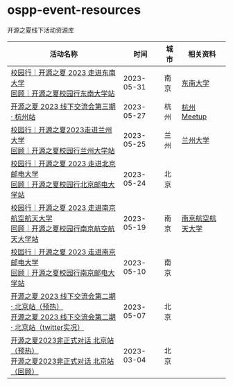 # ospp-event-resources
开源之夏线下活动资源库



| 活动名称 | 时间 | 城市 | 相关资料 |
|---|---|---|---|
| [校园行｜开源之夏 2023 走进东南大学](![img](file:///C:/Users/ruave/AppData/Local/Microsoft/Windows/Clipboard/HistoryData/%7B8ABEB565-6745-4AE8-94A0-95B8F752223D%7D/%7B5B87FDDE-9781-4831-A4C5-3B86B24B7891%7D/ResourceMap/%7BBC47C972-A9A9-43A7-A6E7-2590A4411B94%7D)https://mp.weixin.qq.com/s/Y8MvBB8neFr2WpWPof9X-w)<br />[回顾｜开源之夏校园行东南大学站](![img](file:///C:/Users/ruave/AppData/Local/Microsoft/Windows/Clipboard/HistoryData/%7B8ABEB565-6745-4AE8-94A0-95B8F752223D%7D/%7B5780EF9E-00B2-4721-91F4-1ECEBCCAE883%7D/ResourceMap/%7B5C0DDB22-F31C-4AA5-99C4-E41655801721%7D)https://mp.weixin.qq.com/s/d8oozIY9ildGaXE43X0XOw) | 2023-05-31 | 南京 | [东南大学](https://github.com/summer-ospp/ospp-event-resources/tree/main/%E4%B8%9C%E5%8D%97%E5%A4%A7%E5%AD%A6) |
| [开源之夏 2023 线下交流会第三期 · 杭州站](![img](file:///C:/Users/ruave/AppData/Local/Microsoft/Windows/Clipboard/HistoryData/%7B8ABEB565-6745-4AE8-94A0-95B8F752223D%7D/%7B029DB2F9-52A4-4008-87F6-0271642FB489%7D/ResourceMap/%7B073E9D3B-16CC-4D1A-9842-39B0BDE101D6%7D)https://mp.weixin.qq.com/s/OzSLXlZogSRUc5tVEIrrMQ) | 2023-05-27 | 杭州 | [杭州 Meetup](https://github.com/summer-ospp/ospp-event-resources/tree/main/%E6%9D%AD%E5%B7%9E%20Meetup) |
| [校园行｜开源之夏2023走进兰州大学](https://mp.weixin.qq.com/s/SvHvGmzsp8plhke3LutIdA)<br />[回顾｜开源之夏校园行兰州大学站](![img](file:///C:/Users/ruave/AppData/Local/Microsoft/Windows/Clipboard/HistoryData/%7B8ABEB565-6745-4AE8-94A0-95B8F752223D%7D/%7BD5F39850-E90E-40C1-9C63-945C7AE69065%7D/ResourceMap/%7B1C1BCC58-92F9-415C-AEAB-F67883EDB15E%7D)https://mp.weixin.qq.com/s/UF4zq2FvSaXAxhsVGP8bRA) | 2023-05-25 | 兰州 | [兰州大学](https://github.com/summer-ospp/ospp-event-resources/tree/main/%E5%85%B0%E5%B7%9E%E5%A4%A7%E5%AD%A6) |
| [校园行｜开源之夏 2023 走进北京邮电大学](https://mp.weixin.qq.com/s/_meDFEF-4TsFux5qaTMjRQ)<br />[回顾｜开源之夏校园行北京邮电大学站](https://mp.weixin.qq.com/s/dJN-hg0iEFXXbjbxLH6ccQ) | 2023-05-24 | 北京 |  |
| [校园行｜开源之夏 2023 走进南京航空航天大学](https://mp.weixin.qq.com/s/thbNrmGYlXDh9w7eAgALzA)<br />[回顾｜开源之夏校园行南京航空航天大学站](![img](file:///C:/Users/ruave/AppData/Local/Microsoft/Windows/Clipboard/HistoryData/%7B8ABEB565-6745-4AE8-94A0-95B8F752223D%7D/%7B7ECAE8F9-1353-4360-9253-E2AE054BBEB7%7D/ResourceMap/%7BC025E66B-B4BF-4B22-8407-94594E254368%7D)https://mp.weixin.qq.com/s/YXAI4T3tdHq2mAz2wA0jag) | 2023-05-19 | 南京 | [南京航空航天大学](https://github.com/summer-ospp/ospp-event-resources/tree/main/%E5%8D%97%E4%BA%AC%E8%88%AA%E7%A9%BA%E8%88%AA%E5%A4%A9%E5%A4%A7%E5%AD%A6) |
| [校园行｜开源之夏 2023 走进南京邮电大学](https://mp.weixin.qq.com/s/XuwxduQxFFAIlo8DmJ6sKw)<br />[回顾｜开源之夏校园行南京邮电大学站](https://mp.weixin.qq.com/s/1DeiogSEM4Zo-naUtInDzw) | 2023-05-10 | 南京 |  |
| [开源之夏 2023 线下交流会第二期 · 北京站（预热）](https://mp.weixin.qq.com/s/SUkk1NNojLrjURmrcrvtWQ)<br />[开源之夏 2023 线下交流会第二期 · 北京站（twitter实况）](https://twitter.com/0kKL7jN4t57kiR6/status/1655075811756523526) | 2023-05-07 | 北京 |  |
| [开源之夏2023非正式对话 北京站（预热）](https://mp.weixin.qq.com/s/HdyfbyiWkkXlFXuceKX9YA)<br />[开源之夏2023非正式对话 北京站（回顾）](https://mp.weixin.qq.com/s/6R9qnRkfLsiJNYMMHe_x3w) | 2023-03-04 | 北京 |  |
